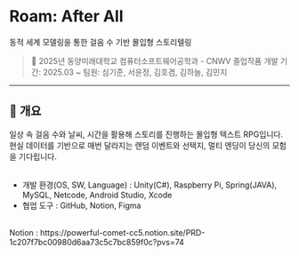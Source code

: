 # Roam: After All
동적 세계 모델링을 통한 걸음 수 기반 몰입형 스토리텔링
> 📌 2025년 동양미래대학교 컴퓨터소프트웨어공학과 - CNWV 졸업작품
> 개발 기간: 2025.03 ~ 
> 팀원: 심기준, 서윤정, 김호겸, 김하늘, 김민지

---

## 📖 개요
일상 속 걸음 수와 날씨, 시간을 활용해 스토리를 진행하는 몰입형 텍스트 RPG입니다. 현실 데이터를 기반으로 매번 달라지는 랜덤 이벤트와 선택지, 멀티 엔딩이 당신의 모험을 기다립니다.
<br/><br/>
+ 개발 환경(OS, SW, Language) : Unity(C#), Raspberry Pi, Spring(JAVA), MySQL, Netcode, Android Studio, Xcode
+ 협업 도구 : GitHub, Notion, Figma
<br/>
Notion : https://powerful-comet-cc5.notion.site/PRD-1c207f7bc00980d6aa73c5c7bc859f0c?pvs=74
